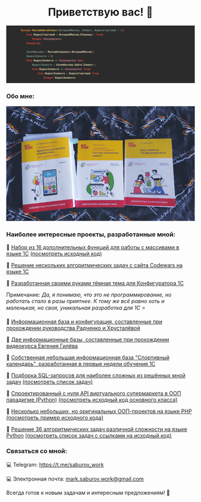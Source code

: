 <h1 align="center">Приветствую вас! 👋</h1>

<img src="https://github.com/sudomango/sudomango/blob/main/Readme%20Screenshot.png">

<h3>Обо мне:</h3>

<img src="https://github.com/sudomango/sudomango/blob/main/Books%20Screenshot.png">

<h3>Наиболее интересные проекты, разработанные мной:</h3>

📘 [Набор из 16 дополнительных функций для работы с массивами в языке 1С](https://github.com/sudomango/1C-Extended-Arrays) [(посмотреть исходный код)](https://github.com/sudomango/1C-Extended-Arrays/blob/main/arrays_extended_functions.os)

📘 [Решение нескольких алгоритмических задач с сайта Codewars на языке 1С](https://github.com/sudomango/1C-Codewars-Challenge)

📘 [Разработанная своими руками тёмная тема для Конфигуратора 1С](https://github.com/sudomango/1C-Dark-Theme-Custom)

Примечание: *Да, я понимаю, что это не программирование, но работать стало в разы приятнее. К тому же всё равно хоть и маленькая, но своя, уникальная разработка для 1С* ⭐

📘 [Информационная база и конфигурация, составленные при прохождении руководства Радченко и Хрусталёвой](https://github.com/sudomango/1C-Infobase-Radchenko)

📘 [Две информационные базы, составленные при прохождении видеокурса Евгения Гилёва](https://github.com/sudomango/1C-Infobase-21-Days-Course)

📘 [Собственная небольшая информационная база "Спортивный календарь", разработанная в первые недели обучения 1С](https://github.com/sudomango/1C-Infobase-Sport-Manager)

💼 [Подборка SQL-запросов для наиболее сложных из решённых мной задач](https://github.com/sudomango/MariaDB-SQL-Exercises) [(посмотреть список задач)](https://github.com/sudomango/MariaDB-SQL-Exercises/blob/main/Top-12-Tasks.md)

💼 [Спроектированный с нуля API виртуального супермаркета в ООП парадигме (Python)](https://github.com/sudomango/Python-OOP-Market) [(посмотреть исходный код основного класса)](https://github.com/sudomango/Python-OOP-Market/blob/main/market.py)

💼 [Несколько небольших, но оригинальных ООП-проектов на языке PHP](https://github.com/sudomango/PHP-OOP-Projects) [(посмотреть пример исходного кода)](https://github.com/sudomango/PHP-OOP-Projects/blob/main/crypto_cipher.php)

💼 [Решение 36 алгоритмических задач различной сложности на языке Python](https://github.com/sudomango/Python-Algo-Tasks) [(посмотреть список задач с ссылками на исходный код)](https://github.com/sudomango/Python-Algo-Tasks/blob/main/all_tasks_readme.md)

<h3>Связаться со мной:</h3>

💻 Telegram: https://t.me/saburov_work

💻 Электронная почта: mark.saburov.work@gmail.com

Всегда готов к новым задачам и интересным предложениям! 📝
